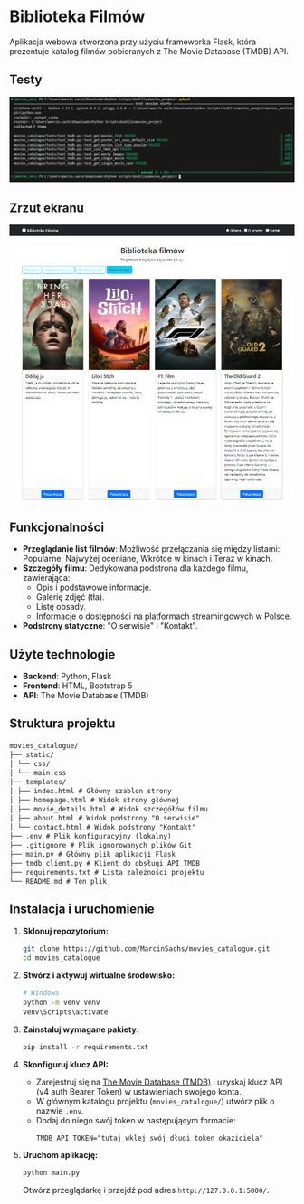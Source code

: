 # Biblioteka Filmów

Aplikacja webowa stworzona przy użyciu frameworka Flask, która prezentuje katalog filmów pobieranych z The Movie Database (TMDB) API.
## Testy
![alt text](tests.png)

## Zrzut ekranu
![alt text](screen.png)


## Funkcjonalności

*   **Przeglądanie list filmów**: Możliwość przełączania się między listami: Popularne, Najwyżej oceniane, Wkrótce w kinach i Teraz w kinach.
*   **Szczegóły filmu**: Dedykowana podstrona dla każdego filmu, zawierająca:
    *   Opis i podstawowe informacje.
    *   Galerię zdjęć (tła).
    *   Listę obsady.
    *   Informacje o dostępności na platformach streamingowych w Polsce.
*   **Podstrony statyczne**: "O serwisie" i "Kontakt".

## Użyte technologie

*   **Backend**: Python, Flask
*   **Frontend**: HTML, Bootstrap 5
*   **API**: The Movie Database (TMDB)

## Struktura projektu

```
movies_catalogue/ 
├── static/ 
│ └── css/ 
│ └── main.css 
├── templates/ 
│ ├── index.html # Główny szablon strony 
│ ├── homepage.html # Widok strony głównej 
│ ├── movie_details.html # Widok szczegółów filmu 
│ ├── about.html # Widok podstrony "O serwisie" 
│ └── contact.html # Widok podstrony "Kontakt" 
├── .env # Plik konfiguracyjny (lokalny) 
├── .gitignore # Plik ignorowanych plików Git 
├── main.py # Główny plik aplikacji Flask 
├── tmdb_client.py # Klient do obsługi API TMDB 
├── requirements.txt # Lista zależności projektu 
└── README.md # Ten plik
```

## Instalacja i uruchomienie

1.  **Sklonuj repozytorium:**
    ```bash
    git clone https://github.com/MarcinSachs/movies_catalogue.git
    cd movies_catalogue
    ```

2.  **Stwórz i aktywuj wirtualne środowisko:**
    ```bash
    # Windows
    python -m venv venv
    venv\Scripts\activate
    ```

3.  **Zainstaluj wymagane pakiety:**
    ```bash
    pip install -r requirements.txt
    ```

4.  **Skonfiguruj klucz API:**
    *   Zarejestruj się na [The Movie Database (TMDB)](https://www.themoviedb.org/signup) i uzyskaj klucz API (v4 auth Bearer Token) w ustawieniach swojego konta.
    *   W głównym katalogu projektu (`movies_catalogue/`) utwórz plik o nazwie `.env`.
    *   Dodaj do niego swój token w następującym formacie:
        ```
        TMDB_API_TOKEN="tutaj_wklej_swój_długi_token_okaziciela"
        ```

5.  **Uruchom aplikację:**
    ```bash
    python main.py
    ```
    Otwórz przeglądarkę i przejdź pod adres `http://127.0.0.1:5000/`.
